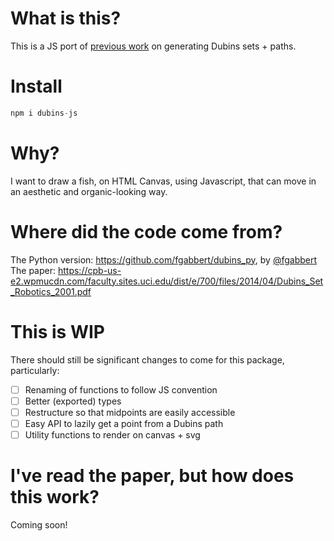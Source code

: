 # What is this?
This is a JS port of [previous work](#where-did-the-code-come-from) on generating Dubins sets + paths.

# Install
```js
npm i dubins-js
```
# Why?
I want to draw a fish, on HTML Canvas, using Javascript, that can move in an aesthetic and organic-looking way.

# Where did the code come from?
The Python version: https://github.com/fgabbert/dubins_py, by [@fgabbert](https://github.com/fgabbert)
The paper: https://cpb-us-e2.wpmucdn.com/faculty.sites.uci.edu/dist/e/700/files/2014/04/Dubins_Set_Robotics_2001.pdf

# This is WIP
There should still be significant changes to come for this package, particularly:
- [ ] Renaming of functions to follow JS convention
- [ ] Better (exported) types
- [ ] Restructure so that midpoints are easily accessible
- [ ] Easy API to lazily get a point from a Dubins path
- [ ] Utility functions to render on canvas + svg

# I've read the paper, but how does this work?
Coming soon!
